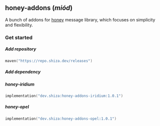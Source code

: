 ## honey-addons (*miód*)

A bunch of addons for <a href="https://github.com/rchomczyk-playground/honey">honey</a> message library, which focuses on simplicity and flexibility.

### Get started

##### Add repository

```kotlin
maven("https://repo.shiza.dev/releases")
```

##### Add dependency

##### honey-iridium

```kotlin
implementation("dev.shiza:honey-addons-iridium:1.0.1")
```

##### honey-opel

```kotlin
implementation("dev.shiza:honey-addons-opel:1.0.1")
```